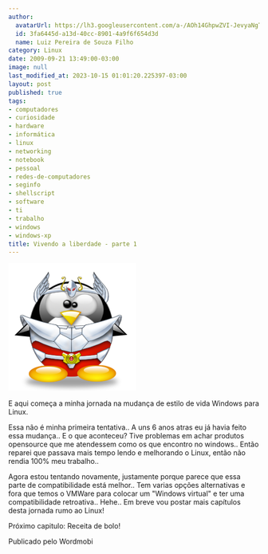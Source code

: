 ```yaml
---
author:
  avatarUrl: https://lh3.googleusercontent.com/a-/AOh14GhpwZVI-JevyaNgTdlrOT6YN20cI6V9Kxtq38Ij8AQ=s100
  id: 3fa6445d-a13d-40cc-8901-4a9f6f654d3d
  name: Luiz Pereira de Souza Filho
category: Linux
date: 2009-09-21 13:49:00-03:00
image: null
last_modified_at: 2023-10-15 01:01:20.225397-03:00
layout: post
published: true
tags:
- computadores
- curiosidade
- hardware
- informática
- linux
- networking
- notebook
- pessoal
- redes-de-computadores
- seginfo
- shellscript
- software
- ti
- trabalho
- windows
- windows-xp
title: Vivendo a liberdade - parte 1
---
```


![TUX](/wp-content/uploads/2009/09/tux-seiyar.png)

E aqui começa a minha jornada na mudança de estilo de vida Windows para Linux.

Essa não é minha primeira tentativa.. A uns 6 anos atras eu já havia feito essa mudança.. E o que aconteceu? Tive problemas em achar produtos opensource que me atendessem como os que encontro no windows.. Então reparei que passava mais tempo lendo e melhorando o Linux, então não rendia 100% meu trabalho..

Agora estou tentando novamente, justamente porque parece que essa parte de compatibilidade está melhor.. Tem varias opções alternativas e fora que temos o VMWare para colocar um "Windows virtual" e ter uma compatibilidade retroativa.. Hehe.. Em breve vou postar mais capítulos desta jornada rumo ao Linux!

Próximo capitulo: Receita de bolo!

Publicado pelo Wordmobi
